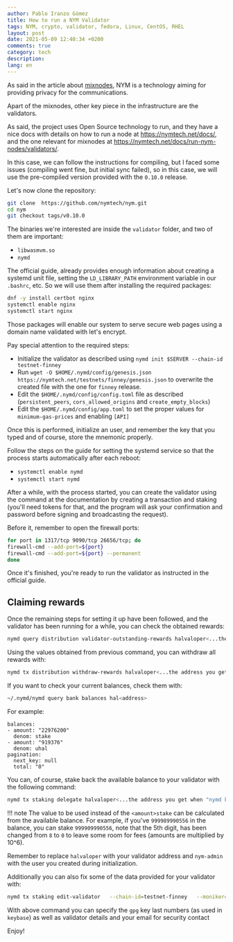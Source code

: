```yaml
---
author: Pablo Iranzo Gómez
title: How to run a NYM Validator
tags: NYM, crypto, validator, fedora, Linux, CentOS, RHEL
layout: post
date: 2021-05-09 12:40:34 +0200
comments: true
category: tech
description:
lang: en
---
```


As said in the article about [mixnodes]({filename}2021-05-09-run-a-nym-mixnode.en.md), NYM is a technology aiming for providing privacy for the communications.

Apart of the mixnodes, other key piece in the infrastructure are the validators.

As said, the project uses Open Source technology to run, and they have a nice docs with details on how to run a node at <https://nymtech.net/docs/>, and the one relevant for mixnodes at <https://nymtech.net/docs/run-nym-nodes/validators/>.

In this case, we can follow the instructions for compiling, but I faced some issues (compiling went fine, but initial sync failed), so in this case, we will use the pre-compiled version provided with the `0.10.0` release.

Let's now clone the repository:

```sh
git clone  https://github.com/nymtech/nym.git
cd nym
git checkout tags/v0.10.0
```

The binaries we're interested are inside the `validator` folder, and two of them are important:

- `libwasmvm.so`
- `nymd`

The official guide, already provides enough information about creating a systemd unit file, setting the `LD_LIBRARY_PATH` environment variable in our `.bashrc`, etc. So we will use them after installing the required packages:

```sh
dnf -y install certbot nginx
systemctl enable nginx
systemctl start nginx
```

Those packages will enable our system to serve secure web pages using a domain name validated with let's encrypt.

Pay special attention to the required steps:

- Initialize the validator as described using `nymd init $SERVER --chain-id testnet-finney`
- Run `wget -O $HOME/.nymd/config/genesis.json https://nymtech.net/testnets/finney/genesis.json` to overwrite the created file with the one for `finney` release.
- Edit the `$HOME/.nymd/config/config.toml` file as described (`persistent_peers`, `cors_allowed_origins` and `create_empty_blocks`)
- Edit the `$HOME/.nymd/config/app.toml` to set the proper values for `minimum-gas-prices` and enabling `[API]`

Once this is performed, initialize an user, and remember the key that you typed and of course, store the mnemonic properly.

Follow the steps on the guide for setting the systemd service so that the process starts automatically after each reboot:

- `systemctl enable nymd`
- `systemctl start nymd`

After a while, with the process started, you can create the validator using the command at the documentation by creating a transaction and staking (you'll need tokens for that, and the program will ask your confirmation and password before signing and broadcasting the request).

Before it, remember to open the firewall ports:

```sh
for port in 1317/tcp 9090/tcp 26656/tcp; do
firewall-cmd --add-port=${port}
firewall-cmd --add-port=${port} --permanent
done
```

Once it's finished, you're ready to run the validator as instructed in the official guide.

## Claiming rewards

Once the remaining steps for setting it up have been followed, and the validator has been running for a while, you can check the obtained rewards:

```sh
nymd query distribution validator-outstanding-rewards halvaloper<...the address you get when "nymd keys show default --bech=val"...>

```

Using the values obtained from previous command, you can withdraw all rewards with:

```sh
nymd tx distribution withdraw-rewards halvaloper<...the address you get when "nymd keys show default --bech=val"...> --from nym-admin   --keyring-backend=os   --chain-id="testnet-finney"   --gas="auto"   --gas-adjustment=1.15   --commission --fees 5000uhal
```

If you want to check your current balances, check them with:

```sh
~/.nymd/nymd query bank balances hal<address>
```

For example:

```
balances:
- amount: "22976200"
  denom: stake
- amount: "919376"
  denom: uhal
pagination:
  next_key: null
  total: "0"
```

You can, of course, stake back the available balance to your validator with the following command:

```sh
nymd tx staking delegate halvaloper<...the address you get when "nymd keys show nym-admin --bech=val"...> <amount>stake      --from nym-admin   --keyring-backend=os   --chain-id "testnet-finney"   --gas="auto"   --gas-adjustment=1.15   --fees 5000uhal
```

!!! note
The value to be used instead of the `<amount>stake` can be calculated from the available balance. For example, if you've `999989990556` in the balance, you can stake `999909990556`, note that the 5th digit, has been changed from `8` to `0` to leave some room for fees (amounts are multiplied by 10^6).

Remember to replace `halvaloper` with your validator address and `nym-admin` with the user you created during initialization.

Additionally you can also fix some of the data provided for your validator with:

```sh
nymd tx staking edit-validator   --chain-id=testnet-finney   --moniker=nym.merak.run   --details="Nym validator"   --security-contact="YOUREMAIL"   --identity="XXXXXXX"   --gas="auto"   --gas-adjustment=1.15   --from=nym-admin --fees 2000uhal
```

With above command you can specify the `gpg` key last numbers (as used in `keybase`) as well as validator details and your email for security contact

Enjoy!
